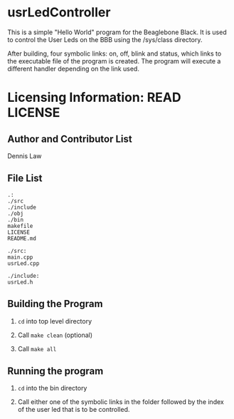 # usrLedController

This is a simple "Hello World" program for the Beaglebone Black. It is used
to control the User Leds on the BBB using the /sys/class directory.

After building, four symbolic links: on, off, blink and status, which links
to the executable file of the program is created. The program will execute a
different handler depending on the link used.


# Licensing Information: READ LICENSE


## Author and Contributor List

Dennis Law


## File List
```
.:
./src
./include
./obj
./bin
makefile
LICENSE
README.md

./src:
main.cpp
usrLed.cpp

./include:
usrLed.h
```

## Building the Program

1. `cd` into top level directory

2. Call `make clean` (optional)

3. Call `make all`


## Running the program

1. `cd` into the bin directory

2. Call either one of the symbolic links in the folder followed by the
   index of the user led that is to be controlled.

